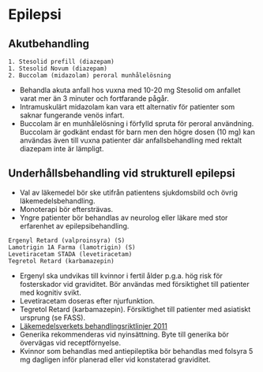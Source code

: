 Epilepsi
========

Akutbehandling
--------------

    1. Stesolid prefill (diazepam)
    1. Stesolid Novum (diazepam)
    2. Buccolam (midazolam) peroral munhålelösning

-   Behandla akuta anfall hos vuxna med 10-20 mg Stesolid om anfallet
    varat mer än 3 minuter och fortfarande pågår.
-   Intramuskulärt midazolam kan vara ett alternativ för patienter som saknar
    fungerande venös infart.
-   Buccolam är en munhålelösning i förfylld spruta för peroral användning.
    Buccolam är godkänt endast för barn men den högre dosen (10 mg) kan
    användas även till vuxna patienter där anfallsbehandling med rektalt 
    diazepam inte är lämpligt.

Underhållsbehandling vid strukturell epilepsi
---------------------------------------------

-   Val av läkemedel bör ske utifrån patientens sjukdomsbild och övrig
    läkemedelsbehandling.
-   Monoterapi bör eftersträvas.
-   Yngre patienter bör behandlas av neurolog eller läkare med stor
    erfarenhet av epilepsibehandling.

<p>

    Ergenyl Retard (valproinsyra) (S)
    Lamotrigin 1A Farma (lamotrigin) (S)
    Levetiracetam STADA (levetiracetam)
    Tegretol Retard (karbamazepin)

-   Ergenyl ska undvikas till kvinnor i fertil ålder p.g.a. hög risk för
    fosterskador vid graviditet. Bör användas med försiktighet till patienter
    med kognitiv svikt.
-   Levetiracetam doseras efter njurfunktion.
-   Tegretol Retard (karbamazepin). Försiktighet till patienter med asiatiskt
    ursprung (se FASS).
-   [Läkemedelsverkets behandlingsriktlinjer 2011](https://lakemedelsverket.se/malgrupp/Halso---sjukvard/Behandlings--rekommendationer/Behandlingsrekommendation---listan/Epilepsi/)
-   Generika rekommenderas vid nyinsättning. Byte till generika bör övervägas
    vid receptförnyelse. 
-   Kvinnor som behandlas med antiepileptika bör behandlas med folsyra 5 mg 
    dagligen inför planerad eller vid konstaterad graviditet.
